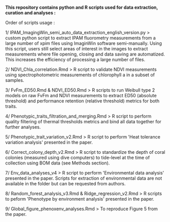 
**This repository contains python and R scripts used for data extraction, curation and analyses :**

Order of scripts usage : 

1/ IPAM_ImagingWin_semi_auto_data_extraction_english_version.py > custom python script to extract IPAM fluorometry measurements from a large number of xpim files using ImaginWin software semi-manually.
Using this script, users still select areas of interest in the images to extract measurements where file opening, closing and data saving are automatized. This increases the efficiency of processing a large number of files. 

2/ NDVI_Chla_correlation.Rmd > R script to validate NDVI measurements using spectrophotometric measurements of chlorophyll a in a subset of samples. 

3/ FvFm_ED50.Rmd & NDVI_ED50.Rmd > R scripts to run Weibull type 2 models on raw FvFm and NDVI measurements to extract ED50 (absolute threshold) and performance retention (relative threshold) metrics for both traits. 

4/ Phenotypic_traits_filtration_and_merging.Rmd > R script to perform quality filtering of thermal thresholds metrics and bind all data together for further analyses.

5/ Phenotypic_trait_variation_v2.Rmd > R script to perform  'Heat tolerance variation analysis' presented in the paper. 

6/ Correct_colony_depth_v2.Rmd > R script to standardize the depth of coral colonies (measured using dive computers) to tide-level at the time of collection using BOM data (see Methods section).

7/ Env_data_analyses_v4 > R script to perform 'Environmental data analysis' presented in the paper. Scripts for extraction of environmental data are not available in the folder but can be requested from authors. 

8/ Random_forest_analysis_v3.Rmd & Ridge_regression_v2.Rmd > R scripts to peform 'Phenotype by environment analysis' presented in the paper. 

9/ Global_figure_phenoxenv_analyses.Rmd > To reproduce Figure 5 from the paper. 

